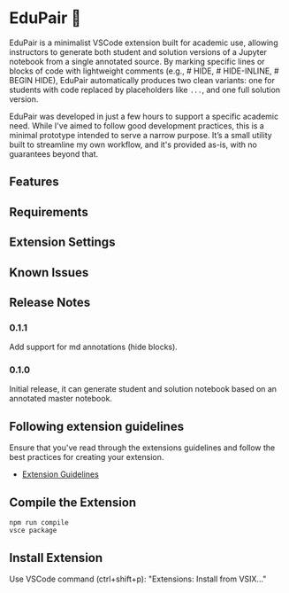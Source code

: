 # EduPair 📘

EduPair is a minimalist VSCode extension built for academic use, allowing instructors to generate both student and solution versions of a Jupyter notebook from a single annotated source. By marking specific lines or blocks of code with lightweight comments (e.g., # HIDE, # HIDE-INLINE, # BEGIN HIDE), EduPair automatically produces two clean variants: one for students with code replaced by placeholders like `...`, and one full solution version.

EduPair was developed in just a few hours to support a specific academic need. While I've aimed to follow good development practices, this is a minimal prototype intended to serve a narrow purpose. It’s a small utility built to streamline my own workflow, and it's provided as-is, with no guarantees beyond that.

## Features

## Requirements

## Extension Settings

## Known Issues

## Release Notes

### 0.1.1
Add support for md annotations (hide blocks).

### 0.1.0

Initial release, it can generate student and solution notebook based on an annotated master notebook.


## Following extension guidelines

Ensure that you've read through the extensions guidelines and follow the best practices for creating your extension.

* [Extension Guidelines](https://code.visualstudio.com/api/references/extension-guidelines)

## Compile the Extension

```
npm run compile                                                                            
vsce package
```

## Install Extension

Use VSCode command (ctrl+shift+p): "Extensions: Install from VSIX..."